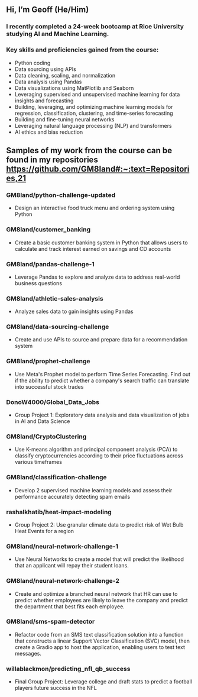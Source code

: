 ## Hi, I’m Geoff (He/Him)
### I recently completed a 24-week bootcamp at Rice University studying AI and Machine Learning. 
### Key skills and proficiencies gained from the course:
- Python coding
- Data sourcing using APIs
- Data cleaning, scaling, and normalization
- Data analysis using Pandas
- Data visualizations using MatPlotlib and Seaborn
- Leveraging supervised and unsupervised machine learning for data insights and forecasting
- Building, leveraging, and optimizing machine learning models for regression, classification, clustering, and time-series forecasting
- Building and fine-tuning neural networks
- Leveraging natural language processing (NLP) and transformers
- AI ethics and bias reduction

## Samples of my work from the course can be found in my repositories https://github.com/GM8land#:~:text=Repositories,21
    

### GM8land/python-challenge-updated
- Design an interactive food truck menu and ordering system using Python
  

### GM8land/customer_banking
- Create a basic customer banking system in Python that allows users to calculate and track interest earned on savings and CD accounts 



### GM8land/pandas-challenge-1
- Leverage Pandas to explore and analyze data to address real-world business questions
  


### GM8land/athletic-sales-analysis
- Analyze sales data to gain insights using Pandas



### GM8land/data-sourcing-challenge
- Create and use APIs to source and prepare data for a recommendation system


### GM8land/prophet-challenge
- Use Meta's Prophet model to perform Time Series Forecasting. Find out if the ability to predict whether a company's search traffic can translate into successful stock trades


### DonoW4000/Global_Data_Jobs
- Group Project 1: Exploratory data analysis and data visualization of jobs in AI and Data Science
  
### GM8land/CryptoClustering
- Use K-means algorithm and principal component analysis (PCA) to classify cryptocurrencies according to their price fluctuations across various timeframes


### GM8land/classification-challenge
- Develop 2 supervised machine learning models and assess their performance accurately detecting spam emails


### rashalkhatib/heat-impact-modeling
- Group Project 2: Use granular climate data to predict risk of Wet Bulb Heat Events for a region
  

### GM8land/neural-network-challenge-1
- Use Neural Networks to create a model that will predict the likelihood that an applicant will repay their student loans.


### GM8land/neural-network-challenge-2
- Create and optimize a branched neural network that HR can use to predict whether employees are likely to leave the company and predict the department that best fits each employee.


### GM8land/sms-spam-detector
- Refactor code from an SMS text classification solution into a function that constructs a linear Support Vector Classification (SVC) model, then create a Gradio app to host the application, enabling users to test text messages.


### willablackmon/predicting_nfl_qb_success
- Final Group Project: Leverage college and draft stats to predict a football players future success in the NFL





<!---
GM8land/GM8land is a ✨ special ✨ repository because its `README.md` (this file) appears on your GitHub profile.
You can click the Preview link to take a look at your changes.
--->
